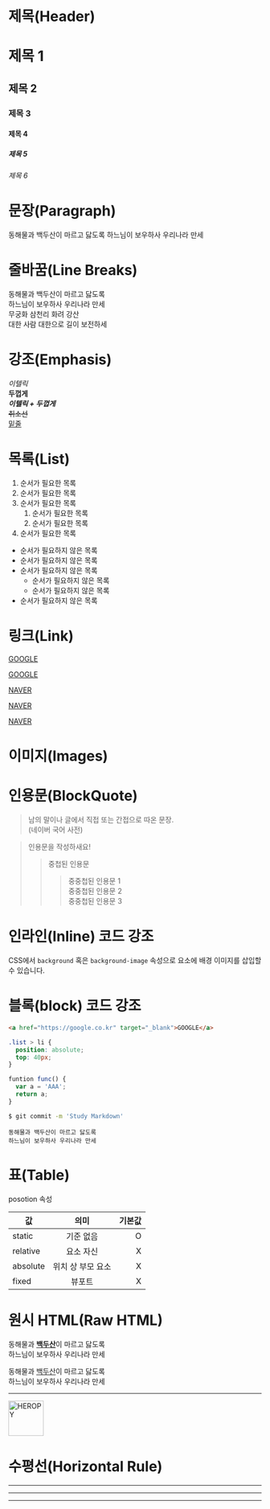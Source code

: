 # 제목(Header)

# 제목 1
## 제목 2
### 제목 3
#### 제목 4
##### 제목 5
###### 제목 6  

# 문장(Paragraph)
동해물과 백두산이 마르고 닳도록
하느님이 보우하사 우리나라 만세

# 줄바꿈(Line Breaks)

동해물과 백두산이 마르고 닳도록  
하느님이 보우하사 우리나라 만세  
무궁화 삼천리 화려 강산  
대한 사람 대한으로 길이 보전하세

# 강조(Emphasis)

_이텔릭_  
**두껍게**  
**_이텔릭 + 두껍게_**  
~~취소선~~  
<u>밑줄</u>  

# 목록(List)

1. 순서가 필요한 목록  
1. 순서가 필요한 목록  
1. 순서가 필요한 목록
    1. 순서가 필요한 목록
    1. 순서가 필요한 목록  
1. 순서가 필요한 목록  

- 순서가 필요하지 않은 목록
- 순서가 필요하지 않은 목록
- 순서가 필요하지 않은 목록
    - 순서가 필요하지 않은 목록
    - 순서가 필요하지 않은 목록
- 순서가 필요하지 않은 목록

# 링크(Link)

<a href="https://google.com">GOOGLE</a>  

[GOOGLE](https://google.com)

<a href="https://naver.com" title="NAVER로 이동!">NAVER</a>  

[NAVER](https://naver.com "NAVER로 이동!")   

<a href="https://naver.com" title="NAVER로 이동!" target="_blacnk">NAVER</a> 

# 이미지(Images)

<!-- ![HEROPY](https://heropy.blog/css/images/logo.png)

[![HEROPY](https://heropy.blog/css/images/logo.png)](https://heropy.blog/) -->

# 인용문(BlockQuote)

> 남의 말이나 글에서 직접 또는 간접으로 따온 문장.  
> (네이버 국어 사전)

> 인용문을 작성하새요!
>> 중첩된 인용문
>>> 중중첩된 인용문 1  
>>> 중중첩된 인용문 2  
>>> 중중첩된 인용문 3  

# 인라인(Inline) 코드 강조

CSS에서 `background` 혹은
`background-image` 속성으로 요소에 배경
이미지를 삽입할 수 있습니다.


# 블록(block) 코드 강조

```html
<a href="https://google.co.kr" target="_blank">GOOGLE</a> 
```

```css
.list > li {
  position: absolute;
  top: 40px;
}
```

```javascript
funtion func() {
  var a = 'AAA';
  return a;
}
```

```bash
$ git commit -m 'Study Markdown'
```

```plaintext
동해물과 백두산이 마르고 닳도록
하느님이 보우하사 우리나라 만세
```

# 표(Table)

posotion 속성  

값 | 의미 | 기본값 
--|:--:|--:
static | 기준 없음 | O
relative | 요소 자신 | X
absolute | 위치 상 부모 요소 | X
fixed | 뷰포트 | X


# 원시 HTML(Raw HTML)

동해물과 <strong><u>백두산</u></strong>이 마르고 닳도록<br/>
하느님이 보우하사 우리나라 만세

동해물과 <span style="text-decoration: underline">백두산</span>이 마르고 닳도록<br/>하느님이 보우하사 우리나라 만세

---

<img width="70" src="https://heropy.blog/css/images/logo.png" alt="HEROPY" />


# 수평선(Horizontal Rule)

---

***

___
